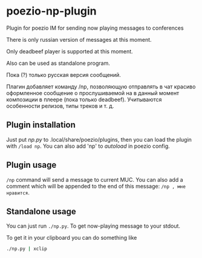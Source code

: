 # poezio-np-plugin
Plugin for poezio IM for sending now playing messages to conferences

There is only russian version of messages at this moment.

Only deadbeef player is supported at this moment.

Also can be used as standalone program.

Пока (?) только русская версия сообщений.

Плагин добавляет команду /np, позволяющую отправлять в чат красиво оформленное
сообщение о прослушиваемой на в данный момент композиции в плеере (пока только
deadbeef). Учитываются особенности релизов, типы треков и т. д.

## Plugin installation

Just put *np.py* to .local/share/poezio/plugins, then you can load the plugin
with `/load np`. You can also add 'np' to *autoload* in poezio config.

## Plugin usage

`/np` command will send a message to current MUC. You can also add a comment
which will be appended to the end of this message: `/np , мне нравится`.

## Standalone usage

You can just run `./np.py`. To get now-playing message to your stdout.

To get it in your clipboard you can do something like

````sh
./np.py | xclip
````
